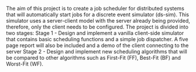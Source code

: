 The aim of this project is to create a job scheduler for distributed systems that will automatically start jobs for a discrete event simulator (ds-sim). 
This simulator uses a server-client model with the server already being provided, therefore, only the client needs to be configured.
The project is divided into two stages:
  Stage 1 - Design and implement a vanilla client-side simulator that contains basic scheduling functions and a simple job dispatcher. A five page report will also be  included and a demo of the client connecting to the server
  Stage 2 - Design and implement new scheduling algorithms that will be compared to other algorithms such as First-Fit (FF), Best-Fit (BF) and Worst-Fit (WF).
